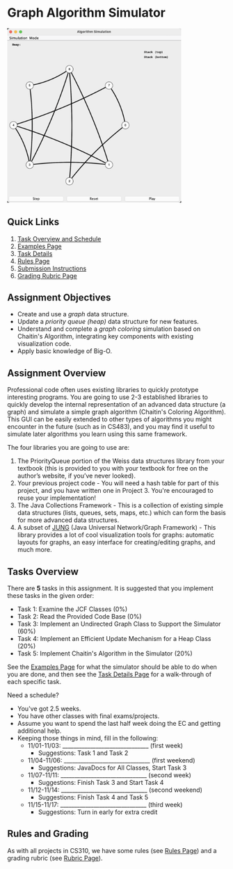 # Graph Algorithm Simulator



<img src="animated.gif" width="400px" />

## Quick Links
1. [Task Overview and Schedule](#tasks-overview)
2. [Examples Page](EXAMPLES.md)
4. [Task Details](TASKS.md)
5. [Rules Page](RULES.md)
6. [Submission Instructions](RULES.md#submission-instructions)
7. [Grading Rubric Page](GRADING.md)

## Assignment Objectives
- Create and use a _graph_ data structure.
- Update a _priority queue (heap)_ data structure for new features.
- Understand and complete a _graph coloring_ simulation based on Chaitin's Algorithm, integrating key components with existing visualization code.
- Apply basic knowledge of Big-O.

## Assignment Overview
Professional code often uses existing libraries to quickly prototype interesting programs. You are going to use 2-3 established libraries to quickly develop the internal representation of an advanced data structure (a graph) and simulate a simple graph algorithm (Chaitin's Coloring Algorithm). This GUI can be easily extended to other types of algorithms you might encounter in the future (such as in CS483), and you may find it useful to simulate later algorithms you learn using this same framework.

The four libraries you are going to use are:
1. The PriorityQueue portion of the Weiss data structures library from your textbook (this is provided to you with your textbook for free on the author’s website, if you’ve never looked).
2. Your previous project code - You will need a hash table for part of this project, and you have written one in Project 3. You're encouraged to reuse your implementation!
3. The Java Collections Framework - This is a collection of existing simple data structures (lists, queues, sets, maps, etc.) which can form the basis for more advanced data structures.
4. A subset of [JUNG](http://jung.sourceforge.net/) (Java Universal Network/Graph Framework) - This library provides a lot of cool visualization tools for graphs: automatic layouts for graphs, an easy interface for creating/editing graphs, and much more.

## Tasks Overview

There are **5** tasks in this assignment. It is suggested that you implement these tasks in the given order:

- Task 1: Examine the JCF Classes (0%)
- Task 2: Read the Provided Code Base (0%)
- Task 3: Implement an Undirected Graph Class to Support the Simulator (60%)
- Task 4: Implement an Efficient Update Mechanism for a Heap Class (20%)
- Task 5: Implement Chaitin's Algorithm in the Simulator (20%)

See the [Examples Page](EXAMPLES.md "") for what the simulator should be able to do when you are done, and then see the [Task Details Page](TASKS.md "") for a walk-through of each specific task.

Need a schedule?
- You've got 2.5 weeks.
- You have other classes with final exams/projects.
- Assume you want to spend the last half week doing the EC and getting additional help.
- Keeping those things in mind, fill in the following:
  - 11/01-11/03: _______________________________ (first week)
    - Suggestions: Task 1 and Task 2
  - 11/04-11/06: _______________________________ (first weekend)
    - Suggestions: JavaDocs for All Classes, Start Task 3
  - 11/07-11/11: _______________________________ (second week)
    - Suggestions: Finish Task 3 and Start Task 4
  - 11/12-11/14: _______________________________ (second weekend)
    - Suggestions: Finish Task 4 and Task 5
  - 11/15-11/17: _______________________________ (third week)
    - Suggestions: Turn in early for extra credit

## Rules and Grading
As with all projects in CS310, we have some rules (see [Rules Page](RULES.md "")) and a grading rubric (see [Rubric Page](GRADING.md "")).
